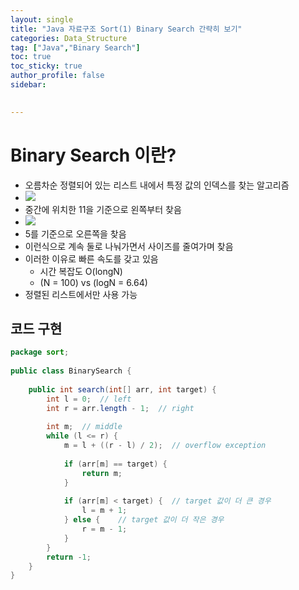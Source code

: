 ```yaml
---
layout: single
title: "Java 자료구조 Sort(1) Binary Search 간략히 보기"
categories: Data_Structure
tag: ["Java","Binary Search"]
toc: true
toc_sticky: true
author_profile: false
sidebar:
  

---
```

# Binary Search 이란?

- 오름차순 정렬되어 있는 리스트 내에서 특정 값의 인덱스를 찾는 알고리즘
- ![](https://i.imgur.com/OVQU6Wr.png)
- 중간에 위치한 11을 기준으로 왼쪽부터 찾음
- ![](https://i.imgur.com/A3M2wXK.png)
- 5를 기준으로 오른쪽을 찾음
- 이런식으로 계속 둘로 나눠가면서 사이즈를 줄여가며 찾음
- 이러한 이유로 빠른 속도를 갖고 있음
	- 시간 복잡도 O(longN)
	- (N = 100) vs (logN = 6.64)
- 정렬된 리스트에서만 사용 가능

## 코드 구현

```java
package sort;  
  
public class BinarySearch {  
  
    public int search(int[] arr, int target) {  
        int l = 0;  // left
        int r = arr.length - 1;  // right
  
        int m;  // middle
        while (l <= r) {  
            m = l + ((r - l) / 2);  // overflow exception  
  
            if (arr[m] == target) {  
                return m;  
            }  
  
            if (arr[m] < target) {  // target 값이 더 큰 경우  
                l = m + 1;  
            } else {    // target 값이 더 작은 경우  
                r = m - 1;  
            }  
        }  
        return -1;  
    }  
}
```


